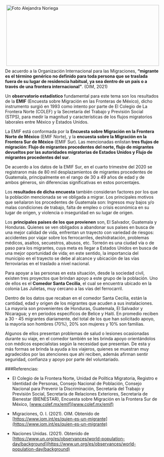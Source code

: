 
<p>
   <a title="ir a Otras Publicaciones de este Autor" href="http://www.trcimplan.gob.mx/autores/olga-alejandra-noriega-aranda.html"><img class="img-responsive contenido-imagen" src="../imagenes/128/lic-olga-alejandra-noriega-aranda-top5.png" align="right" alt="Foto Alejandra Noriega" width="500" height="200"></a>

</p>

</br></br></br></br></br></br></br>
---


De acuerdo a la Organización Internacional para las Migraciones, **“migrante es el término genérico no definido para toda persona que se traslada fuera de su lugar de residencia habitual, ya sea dentro de un país o a través de una frontera internacional”**. (OIM, 2021)

Un **observatorio estadístico** fundamental para este tema son los resultados de la **EMIF** (Encuesta sobre Migración en las Fronteras de México), dicho instrumento surgió en 1993 como intento por parte de El Colegio de La Frontera Norte (COLEF) y la Secretaría del Trabajo y Previsión Social (STPS), para medir la magnitud y características de los flujos migratorios laborales entre México y Estados Unidos.

La EMIF está conformada por la **Encuesta sobre Migración en la Frontera Norte de México** (EMIF Norte), y la **encuesta sobre la Migración en la Frontera Sur de México** (EMIF Sur). Las mencionadas enlistan **tres flujos de migración: Flujo de migrantes procedentes del norte, flujo de migrantes devueltos por las autoridades migratorias de Estados Unidos y Flujo de migrantes procedentes del sur**.

De acuerdo a los datos de la EMIF Sur, en el cuarto trimestre del 2020 se registraron más de 80 mil desplazamientos de migrantes procedentes de Guatemala, principalmente en el rango de 30 a 49 años de edad y de ambos géneros, sin diferencias significativas en estos porcentajes.

Los **resultados de dicha encuesta** también consideran factores por los que la población mencionada se ve obligada a migrar. Los principales motivos que señalaron los procedentes de Guatemala son: Ingresos muy bajos y/o malas condiciones de trabajo, falta de empleo o crisis económica en su lugar de origen, y violencia o inseguridad en su lugar de origen.

Los **principales países de los que provienen** son, El Salvador, Guatemala y Honduras. Quienes se ven obligados a abandonar sus países en busca de una mejor calidad de vida, enfrentan un trayecto con variedad de riesgos: accidentes por viajar sobre los ferrocarriles, deshidratación, problemas médicos, asaltos, secuestros, abusos, etc.
Torreón es una ciudad vía o de paso para los migrantes, cuya meta es llegar a Estados Unidos en busca de una mejor oportunidad de vida; en este sentido, la importancia del municipio en el trayecto se debe al alcance y ubicación de las vías ferroviarias en el traslado a nivel nacional.

Para apoyar a las personas en esta situación, desde la sociedad civil, existen tres proyectos que brindan apoyo a este grupo de la población. Uno de ellos es el **Comedor Santa Cecilia**, el cual se encuentra ubicado en la colonia Las Julietas, muy cercano a las vías del ferrocarril.

Dentro de los datos que recaban en el comedor Santa Cecilia, están la cantidad, edad y origen de los migrantes que acuden a sus instalaciones. La mayoría son provenientes de Honduras, Guatemala, El Salvador y Nicaragua; y en periodos específicos de Belice y Haití.  En promedio reciben a 30 - 45 migrantes diariamente, del total de los que han solicitado apoyo, la mayoría son hombres (70%), 20% son mujeres y 10% son familias.

Algunos de ellos presentan problemas de salud o lesiones ocasionadas durante su viaje, en el comedor también se les brinda apoyo orientándolos con médicos especialistas según la necesidad que presentan.  De esta y más formas se brinda la ayuda a los viajeros, quienes se muestran muy agradecidos por las atenciones que ahí reciben, además afirman sentir seguridad, confianza y apoyo por parte del voluntariado.





###Referencias:


- El Colegio de la Frontera Norte, Unidad de Política Migratoria, Registro e Identidad de Personas, Consejo Nacional de Población, Consejo Nacional para Prevenir la Discriminación, Secretaría del Trabajo y Previsión Social, Secretaría de Relaciones Exteriores, Secretaría de Bienestar (BIENESTAR), Encuesta sobre Migración en la Frontera Sur de México, [www.colef.mx/emif](www.colef.mx/emif)

- Migraciones, O. I. (2021). OIM. Obtenido de [https://www.iom.int/es/quien-es-un-migrante](https://www.iom.int/es/quien-es-un-migrante)

- Naciones Unidas. (2021). Obtenido de [https://www.un.org/es/observances/world-population-day/background](https://www.un.org/es/observances/world-population-day/background)
